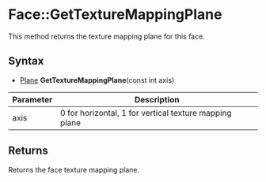 # Face::GetTextureMappingPlane

This method returns the texture mapping plane for this face.

## Syntax 
- [Plane](Plane.md) **GetTextureMappingPlane**(const int axis)

| Parameter | Description |
|---|---|
| axis | 0 for horizontal, 1 for vertical texture mapping plane |

## Returns

Returns the face texture mapping plane.
